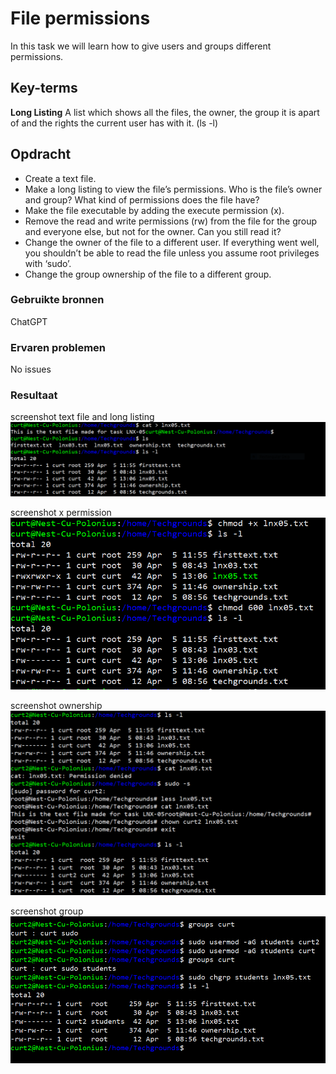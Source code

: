 # File permissions
In this task we will learn how to give users and groups different permissions.

## Key-terms
**Long Listing**
A list which shows all the files, the owner, the group it is apart of and the rights the current user has with it. (ls -l)

## Opdracht
- Create a text file.
- Make a long listing to view the file’s permissions. Who is the file’s owner and group? What kind of permissions does the file have?
- Make the file executable by adding the execute permission (x).
- Remove the read and write permissions (rw) from the file for the group and everyone else, but not for the owner. Can you still read it?
- Change the owner of the file to a different user. If everything went well, you shouldn’t be able to read the file unless you assume root privileges with ‘sudo’.
- Change the group ownership of the file to a different group.

### Gebruikte bronnen
ChatGPT

### Ervaren problemen
No issues

### Resultaat
screenshot text file and long listing
![Alt text](../00_includes/Week-1-Linux/LNX-05-LongListing.PNG)

screenshot x permission
![Alt text](../00_includes/Week-1-Linux/LNX-05-Permissions.PNG)

screenshot ownership
![Alt text](../00_includes/Week-1-Linux/LNX-05-Ownership.PNG)

screenshot group
![Alt text](../00_includes/Week-1-Linux/LNX-05-Group.PNG)

